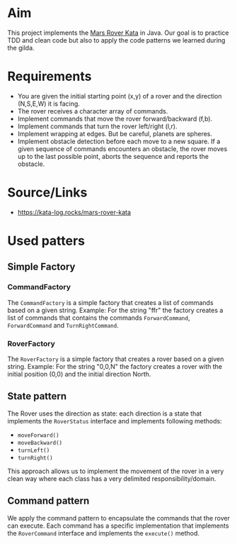 # Aim

This project implements the [Mars Rover Kata](https://kata-log.rocks/mars-rover-kata) in Java.
Our goal is to practice TDD and clean code but also to apply the code patterns we learned during the
gilda.

# Requirements

- You are given the initial starting point (x,y) of a rover and the direction (N,S,E,W) it is
  facing.
- The rover receives a character array of commands.
- Implement commands that move the rover forward/backward (f,b).
- Implement commands that turn the rover left/right (l,r).
- Implement wrapping at edges. But be careful, planets are spheres.
- Implement obstacle detection before each move to a new square. If a given sequence of commands
  encounters an obstacle, the rover moves up to the last possible point, aborts the sequence and
  reports the obstacle.

# Source/Links

- https://kata-log.rocks/mars-rover-kata

# Used patters

## Simple Factory

### CommandFactory

The `CommandFactory` is a simple factory that creates a list of commands based on a given string.
Example:
For the string "ffr" the factory creates a list of commands that contains the
commands `ForwardCommand`, `ForwardCommand` and `TurnRightCommand`.

### RoverFactory

The `RoverFactory` is a simple factory that creates a rover based on a given string.
Example:
For the string "0,0,N" the factory creates a rover with the initial position (0,0) and the initial
direction North.

## State pattern

The Rover uses the direction as state: each direction is a state that implements the `RoverStatus`
interface and implements following methods:

- `moveForward()`
- `moveBackward()`
- `turnLeft()`
- `turnRight()`

This approach allows us to implement the movement of the rover in a very clean way where each class
has a very delimited responsibility/domain.

## Command pattern

We apply the command pattern to encapsulate the commands that the rover can execute. Each command
has a specific implementation that implements the `RoverCommand` interface and implements
the `execute()`
method.